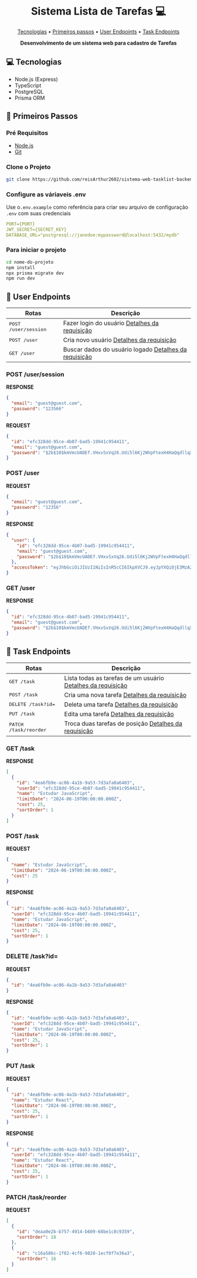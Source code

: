 <h1 align="center" style="font-weight: bold;">Sistema Lista de Tarefas 💻</h1>

<p align="center">
 <a href="#tech">Tecnologias</a> • 
 <a href="#started">Primeiros passos</a> • 
  <a href="#user-routes">User Endpoints</a> • 
  <a href="#task-routes">Task Endpoints</a> 
</p>

<p align="center">
    <b>Desenvolvimento de um sistema web para cadastro de Tarefas </b>
</p>

<h2 id="technologies">💻 Tecnologias</h2>

- Node.js (Express)
- TypeScript
- PostgreSQL
- Prisma ORM

<h2 id="started">🚀 Primeiros Passos</h2>

<h3>Pré Requisitos</h3>

- [Node.js](https://nodejs.org/pt)
- [Git](https://git-scm.com/)

<h3>Clone o Projeto</h3>

```bash
git clone https://github.com/reisArthur2602/sistema-web-tasklist-backend
```

<h3>Configure as váriaveis .env </h2>

Use o`.env.example` como referência para criar seu arquivo de configuração `.env` com suas credenciais

```yaml
PORT={PORT}
JWT_SECRET={SECRET_KEY}
DATABASE_URL="postgresql://janedoe:mypassword@localhost:5432/mydb"
```

<h3>Para iniciar o projeto</h3>

```bash
cd nome-do-projeto
npm install
npx prisma migrate dev
npm run dev
```

<h2 id="user-routes">📍 User Endpoints</h2>

| Rotas                         | Descrição                                                                     |
| ----------------------------- | ----------------------------------------------------------------------------- |
| <kbd>POST /user/session</kbd> | Fazer login do usuário [Detalhes da requisição](#post-session-user-detail)    |
| <kbd>POST /user</kbd>         | Cria novo usuário [Detalhes da requisição](#post-user-detail)                 |
| <kbd>GET /user</kbd>          | Buscar dados do usuário logado [Detalhes da requisição](#details-user-detail) |

<h3 id="post-session-user-detail">POST /user/session</h3>

**RESPONSE**

```json
{
  "email": "guest@guest.com",
  "password": "123566"
}
```

**REQUEST**

```json
{
  "id": "efc328dd-95ce-4b07-bad5-19941c954411",
  "email": "guest@guest.com",
  "password": "$2b$10$kmVmcUADEf.VHxvSxVq26.Udi5l6Kj2WVpFtexH4HaQqdllqXl9uC"
}
```

<h3 id="post-user-detail">POST /user</h3>

**REQUEST**

```json
{
  "email": "guest@guest.com",
  "password": "12356"
}
```

**RESPONSE**

```json
{
  "user": {
    "id": "efc328dd-95ce-4b07-bad5-19941c954411",
    "email": "guest@guest.com",
    "password": "$2b$10$kmVmcUADEf.VHxvSxVq26.Udi5l6Kj2WVpFtexH4HaQqdllqXl9uC"
  },
  "accessToken": "eyJhbGciOiJIUzI1NiIsInR5cCI6IkpXVCJ9.eyJpYXQiOjE3MzA2NjU5ODcsImV4cCI6MTczMzI1Nzk4Nywic3ViIjoiZWZjMzI4ZGQtOTVjZS00YjA3LWJhZDUtMTk5NDFjOTU0NDExIn0.iGJb3qQxRsrAgZh2HywVG8VSo_m4wA2BKLOVC4I38IQ"
}
```

<h3 id="details-user-detail">GET /user</h3>

**RESPONSE**

```json
{
  "id": "efc328dd-95ce-4b07-bad5-19941c954411",
  "email": "guest@guest.com",
  "password": "$2b$10$kmVmcUADEf.VHxvSxVq26.Udi5l6Kj2WVpFtexH4HaQqdllqXl9uC"
}
```

<h2 id="task-routes">📍 Task Endpoints</h2>

| Rotas                          | Descrição                                                                       |
| ------------------------------ | ------------------------------------------------------------------------------- |
| <kbd>GET /task</kbd>           | Lista todas as tarefas de um usuário [Detalhes da requisição](#get-task-detail) |
| <kbd>POST /task</kbd>          | Cria uma nova tarefa [Detalhes da requisição](#post-task-detail)                |
| <kbd>DELETE /task?id=</kbd>    | Deleta uma tarefa [Detalhes da requisição](#delete-task-detail)                 |
| <kbd>PUT /task</kbd>           | Edita uma tarefa [Detalhes da requisição](#put-task-detail)                     |
| <kbd>PATCH /task/reorder</kbd> | Troca duas tarefas de posição [Detalhes da requisição](#patch-task-detail)      |

<h3 id="get-task-detail">GET /task</h3>

**RESPONSE**

```json
[
  {
    "id": "4ea6fb9e-ac06-4a1b-9a53-7d3afa0a6403",
    "userId": "efc328dd-95ce-4b07-bad5-19941c954411",
    "name": "Estudar JavaScript",
    "limitDate": "2024-06-19T00:00:00.000Z",
    "cost": 25,
    "sortOrder": 1
  }
]
```

<h3 id="post-task-detail">POST /task</h3>

**REQUEST**

```json
{
  "name": "Estudar JavaScript",
  "limitDate": "2024-06-19T00:00:00.000Z",
  "cost": 25
}
```

**RESPONSE**

```json
{
  "id": "4ea6fb9e-ac06-4a1b-9a53-7d3afa0a6403",
  "userId": "efc328dd-95ce-4b07-bad5-19941c954411",
  "name": "Estudar JavaScript",
  "limitDate": "2024-06-19T00:00:00.000Z",
  "cost": 25,
  "sortOrder": 1
}
```

<h3 id="delete-task-detail">DELETE /task?id=</h3>

**REQUEST**

```json
{
  "id": "4ea6fb9e-ac06-4a1b-9a53-7d3afa0a6403"
}
```

**RESPONSE**

```json
{
  "id": "4ea6fb9e-ac06-4a1b-9a53-7d3afa0a6403",
  "userId": "efc328dd-95ce-4b07-bad5-19941c954411",
  "name": "Estudar JavaScript",
  "limitDate": "2024-06-19T00:00:00.000Z",
  "cost": 25,
  "sortOrder": 1
}
```

<h3 id="put-task-detail">PUT /task</h3>

**REQUEST**

```json
{
  "id": "4ea6fb9e-ac06-4a1b-9a53-7d3afa0a6403",
  "name": "Estudar React",
  "limitDate": "2024-06-19T00:00:00.000Z",
  "cost": 25,
  "sortOrder": 1
}
```

**RESPONSE**

```json
{
  "id": "4ea6fb9e-ac06-4a1b-9a53-7d3afa0a6403",
  "userId": "efc328dd-95ce-4b07-bad5-19941c954411",
  "name": "Estudar React",
  "limitDate": "2024-06-19T00:00:00.000Z",
  "cost": 25,
  "sortOrder": 1
}
```

<h3 id="patch-task-detail">PATCH /task/reorder</h3>

**REQUEST**

```json
[
  {
    "id": "deaa0e2b-b757-4914-b609-68be1c8c9359",
    "sortOrder": 18
  },
  {
    "id": "c16a586c-1f02-4cf6-9820-1ecf0f7e36a3",
    "sortOrder": 16
  }
]
```
